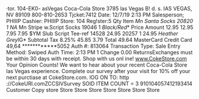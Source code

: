 ·tor. 104-EK0- asVegas Coca-Cola Store 3785 las Vegas B! d. s. IAS VEGAS, NV 89109 800-810-2653 Tjcket:7412 Date: 12/7/19 2:13 PM Salesperson; PHIIIP Cashier: PHIIIP Store: 104 Reg!ster:5 Qty Item *Mn Santa Socks 20820 1 *NA** Mn Stripe w.Script Socks 19046 1 *Black/Red** Price Amount 12.95 12.95 7.95 7.95 $YM Slub Script Tee-ref 14528 24.95 20257 1 24.95 *Heather Grey*lG* Subtotal Tax 8.25% 45.85 3.79 Total 49.64 MasterCard Credit Card 49,64 ************5052 Auth #: 813064 Transaction Type: Sale Entry Method: Swiped Auth Time: 2:13 PM 1 Change 0.00 ReturnsExchanges must be within 30 days with receipt. Shop with us onl ine! www.CokeStore.com Your Opinion Counts! We want to hear about your recent Coca-Cola Store las Vegas experience. Complete our survey after your visit for 10% off your next purctiase at CokeStore.com. lOG ON TO: http ://CokeURl.comZCCSlVSurvey SOID ITEM COUNT = 3 910104057412193414 Customer Copy store Store Store Store Store Store Store Store
